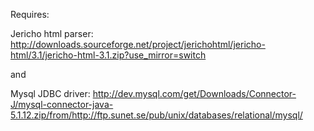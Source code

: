Requires:

Jericho html parser:
http://downloads.sourceforge.net/project/jerichohtml/jericho-html/3.1/jericho-html-3.1.zip?use_mirror=switch

and

Mysql JDBC driver:
http://dev.mysql.com/get/Downloads/Connector-J/mysql-connector-java-5.1.12.zip/from/http://ftp.sunet.se/pub/unix/databases/relational/mysql/